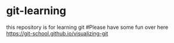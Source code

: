 # git-learning
this repository is for learning git
#Please have some fun over here https://git-school.github.io/visualizing-git
